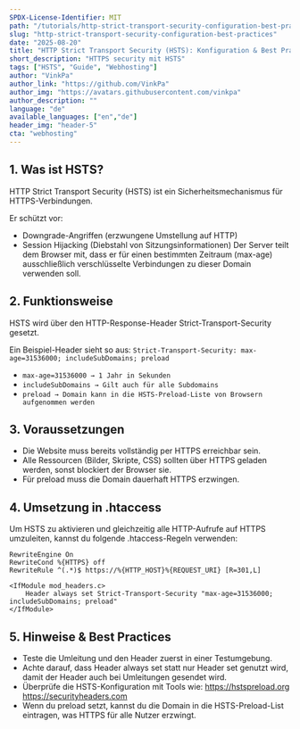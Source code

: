 ```yaml
---
SPDX-License-Identifier: MIT
path: "/tutorials/http-strict-transport-security-configuration-best-practices/de"
slug: "http-strict-transport-security-configuration-best-practices"
date: "2025-08-20"
title: "HTTP Strict Transport Security (HSTS): Konfiguration & Best Practices"
short_description: "HTTPS security mit HSTS"
tags: ["HSTS", "Guide", "Webhosting"]
author: "VinkPa"
author_link: "https://github.com/VinkPa"
author_img: "https://avatars.githubusercontent.com/vinkpa"
author_description: ""
language: "de"
available_languages: ["en","de"]
header_img: "header-5"
cta: "webhosting"
---
```


## 1. Was ist HSTS?

HTTP Strict Transport Security (HSTS) ist ein Sicherheitsmechanismus für HTTPS-Verbindungen.

Er schützt vor:
- Downgrade-Angriffen (erzwungene Umstellung auf HTTP)
- Session Hijacking (Diebstahl von Sitzungsinformationen)
Der Server teilt dem Browser mit, dass er für einen bestimmten Zeitraum (max-age) ausschließlich verschlüsselte Verbindungen zu dieser Domain verwenden soll.

## 2. Funktionsweise

HSTS wird über den HTTP-Response-Header Strict-Transport-Security gesetzt.

Ein Beispiel-Header sieht so aus:
`Strict-Transport-Security: max-age=31536000; includeSubDomains; preload`
- `max-age=31536000 → 1 Jahr in Sekunden`
- `includeSubDomains → Gilt auch für alle Subdomains`
- `preload → Domain kann in die HSTS-Preload-Liste von Browsern aufgenommen werden`

## 3. Voraussetzungen
- Die Website muss bereits vollständig per HTTPS erreichbar sein.
- Alle Ressourcen (Bilder, Skripte, CSS) sollten über HTTPS geladen werden, sonst blockiert der Browser sie.
- Für preload muss die Domain dauerhaft HTTPS erzwingen.

## 4. Umsetzung in .htaccess

Um HSTS zu aktivieren und gleichzeitig alle HTTP-Aufrufe auf HTTPS umzuleiten, kannst du folgende .htaccess-Regeln verwenden:

``` # Immer HTTPS erzwingen
RewriteEngine On
RewriteCond %{HTTPS} off
RewriteRule ^(.*)$ https://%{HTTP_HOST}%{REQUEST_URI} [R=301,L]
```

```# HSTS-Header setzen
<IfModule mod_headers.c>
    Header always set Strict-Transport-Security "max-age=31536000; includeSubDomains; preload"
</IfModule>
```

## 5. Hinweise & Best Practices

- Teste die Umleitung und den Header zuerst in einer Testumgebung.
- Achte darauf, dass Header always set statt nur Header set genutzt wird, damit der Header auch bei Umleitungen gesendet wird.
- Überprüfe die HSTS-Konfiguration mit Tools wie:
    https://hstspreload.org
    https://securityheaders.com
- Wenn du preload setzt, kannst du die Domain in die HSTS-Preload-List eintragen, was HTTPS für alle Nutzer erzwingt.
